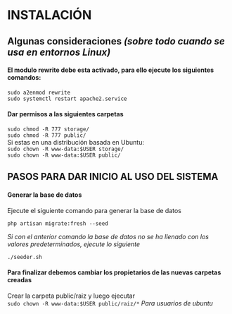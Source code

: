 # INSTALACIÓN

## Algunas consideraciones *(sobre todo cuando se usa en entornos Linux)*

#### El modulo rewrite debe esta activado, para ello ejecute los siguientes comandos:

`sudo a2enmod rewrite`  
`sudo systemctl restart apache2.service`

#### Dar permisos a las siguientes carpetas

`sudo chmod -R 777 storage/`  
`sudo chmod -R 777 public/`  
Si estas en una distribución basada en Ubuntu:  
`sudo chown -R www-data:$USER storage/`  
`sudo chown -R www-data:$USER public/`  

## PASOS PARA DAR INICIO AL USO DEL SISTEMA

#### Generar la base de datos

Ejecute el siguiente comando para generar la base de datos

`php artisan migrate:fresh --seed`

_Si con el anterior comando la base de datos no se ha llenado con los valores predeterminados, ejecute lo siguiente_

`./seeder.sh`

#### Para finalizar debemos cambiar los propietarios de las nuevas carpetas creadas

Crear la carpeta public/raiz y luego ejecutar  
`sudo chown -R www-data:$USER public/raiz/*` _Para usuarios de ubuntu_


